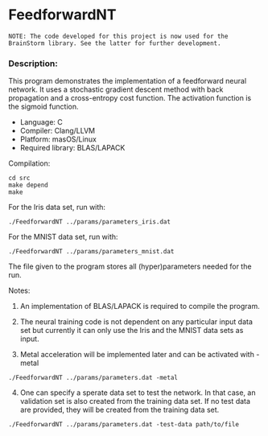 # FeedforwardNT

```
NOTE: The code developed for this project is now used for the BrainStorm library. See the latter for further development. 
```

### Description:

This program demonstrates the implementation of a feedforward neural network. It uses a stochastic gradient descent method with back propagation and a cross-entropy cost function. The activation function is the sigmoid function.

* Language: C
* Compiler: Clang/LLVM
* Platform: masOS/Linux
* Required library: BLAS/LAPACK

Compilation:

```
cd src
make depend
make
```

For the Iris data set, run with:

```
./FeedforwardNT ../params/parameters_iris.dat
```
For the MNIST data set, run with:

```
./FeedforwardNT ../params/parameters_mnist.dat
```

The file given to the program stores all (hyper)parameters needed for the run.

Notes:

1. An implementation of BLAS/LAPACK is required to compile the program.

2. The neural training code is not dependent on any particular input data set but currently it can only use the Iris and the MNIST data sets as input.

3. Metal acceleration will be implemented later and can be activated with -metal 

```
./FeedforwardNT ../params/parameters.dat -metal
```
4. One can specify a sperate data set to test the network. In that case, an validation set is also created from the training data set. If no test data are provided, they will be created from the training data set.

```
./FeedforwardNT ../params/parameters.dat -test-data path/to/file
```
